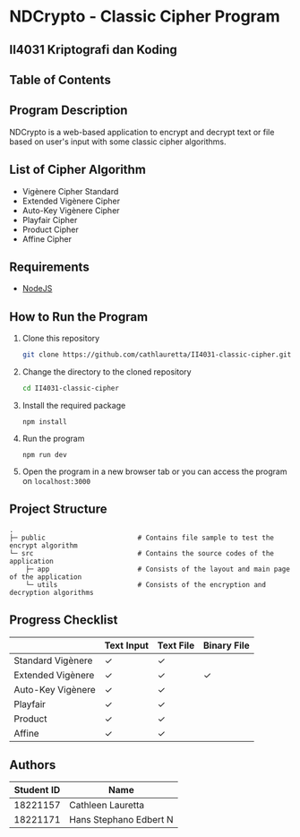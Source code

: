 # NDCrypto - Classic Cipher Program
## II4031 Kriptografi dan Koding

## Table of Contents

## Program Description
NDCrypto is a web-based application to encrypt and decrypt text or file based on user's input with some classic cipher algorithms.

## List of Cipher Algorithm
- Vigènere Cipher Standard
- Extended Vigènere Cipher
- Auto-Key Vigènere Cipher
- Playfair Cipher
- Product Cipher
- Affine Cipher

## Requirements
- [NodeJS](https://nodejs.org/en/download)

## How to Run the Program
1. Clone this repository
   ```sh
   git clone https://github.com/cathlauretta/II4031-classic-cipher.git
   ```

2. Change the directory to the cloned repository
   ```sh
   cd II4031-classic-cipher
   ```

3. Install the required package
   ```
   npm install
   ```

4. Run the program
   ```
   npm run dev
   ```

5. Open the program in a new browser tab or you can access the program on ``localhost:3000``


## Project Structure
    .
    ├─ public                       # Contains file sample to test the encrypt algorithm
    └─ src                          # Contains the source codes of the application
        ├─ app                      # Consists of the layout and main page of the application
        └─ utils                    # Consists of the encryption and decryption algorithms

## Progress Checklist
| | Text Input | Text File | Binary File |
|---|---|---|---|
| Standard Vigènere | &check; | &check; | |
| Extended Vigènere | &check; | &check; | &check; |
| Auto-Key Vigènere | &check; | &check; | |
| Playfair | &check; | &check; | |
| Product | &check; | &check; | |
| Affine | &check; | &check; | |

## Authors
| Student ID | Name |
|-----|----|
| 18221157 | Cathleen Lauretta |
| 18221171 | Hans Stephano Edbert N |